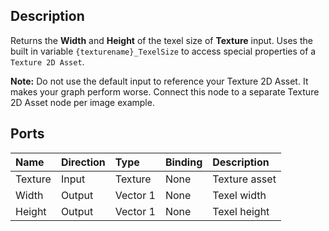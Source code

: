 ## Description

Returns the **Width** and **Height** of the texel size of **Texture** input. Uses the built in variable `{texturename}_TexelSize` to access special properties of a `Texture 2D Asset`.

**Note:** Do not use the default input to reference your Texture 2D Asset. It makes your graph perform worse. Connect this node to a separate Texture 2D Asset node per image example.

## Ports

| Name        | Direction           | Type  | Binding | Description |
|:------------ |:-------------|:-----|:---|:---|
| Texture      | Input | Texture | None | Texture asset |
| Width      | Output | Vector 1 | None | Texel width |
| Height | Output      |    Vector 1 | None | Texel height |

